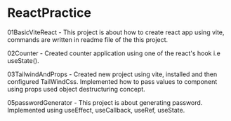 # ReactPractice

01BasicViteReact - This project is about  how to create react app using vite, commands are written in readme file of the this project.

02Counter - Created counter application using one of the  react's hook i.e useState().   

03TailwindAndProps -    Created new project using vite, installed and then configured TailWindCss. 
                        Implemented how to pass values to component using props used object destructuring concept.

05passwordGenerator -   This project is about generating password.
                        Implemented using useEffect, useCallback, useRef, useState.